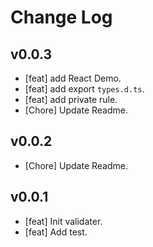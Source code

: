 # Change Log

## v0.0.3

- [feat] add React Demo.
- [feat] add export `types.d.ts`.
- [feat] add private rule.
- [Chore] Update Readme.

## v0.0.2

- [Chore] Update Readme.

## v0.0.1

- [feat] Init validater.
- [feat] Add test.
